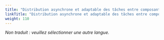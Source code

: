 ```yaml
---
title: "Distribution asynchrone et adaptable des tâches entre composants"
linkTitle: "Distribution asynchrone et adaptable des tâches entre composants"
weight: 110
---
```


_Non traduit : veuillez sélectionner une autre langue._
